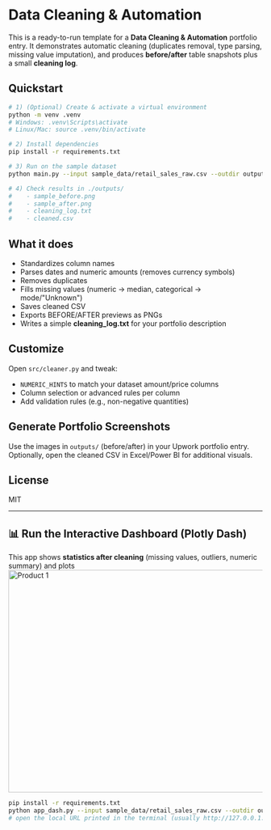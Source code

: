# Data Cleaning & Automation 

This is a ready-to-run template for a **Data Cleaning & Automation** portfolio entry.
It demonstrates automatic cleaning (duplicates removal, type parsing, missing value imputation),
and produces **before/after** table snapshots plus a small **cleaning log**.

## Quickstart

```bash
# 1) (Optional) Create & activate a virtual environment
python -m venv .venv
# Windows: .venv\Scripts\activate
# Linux/Mac: source .venv/bin/activate

# 2) Install dependencies
pip install -r requirements.txt

# 3) Run on the sample dataset
python main.py --input sample_data/retail_sales_raw.csv --outdir outputs

# 4) Check results in ./outputs/
#    - sample_before.png
#    - sample_after.png
#    - cleaning_log.txt
#    - cleaned.csv
```

## What it does
- Standardizes column names
- Parses dates and numeric amounts (removes currency symbols)
- Removes duplicates
- Fills missing values (numeric → median, categorical → mode/"Unknown")
- Saves cleaned CSV
- Exports BEFORE/AFTER previews as PNGs
- Writes a simple **cleaning_log.txt** for your portfolio description

## Customize
Open `src/cleaner.py` and tweak:
- `NUMERIC_HINTS` to match your dataset amount/price columns
- Column selection or advanced rules per column
- Add validation rules (e.g., non-negative quantities)

## Generate Portfolio Screenshots
Use the images in `outputs/` (before/after) in your Upwork portfolio entry.
Optionally, open the cleaned CSV in Excel/Power BI for additional visuals.

## License
MIT


---
## 📊 Run the Interactive Dashboard (Plotly Dash)

This app shows **statistics after cleaning** (missing values, outliers, numeric summary) and plots
<img width="938" height="440" alt="Product 1 " src="https://github.com/user-attachments/assets/d383c34d-0410-4266-9c1c-6367dda6463f" />


```bash
pip install -r requirements.txt
python app_dash.py --input sample_data/retail_sales_raw.csv --outdir outputs
# open the local URL printed in the terminal (usually http://127.0.0.1:8050)
```
